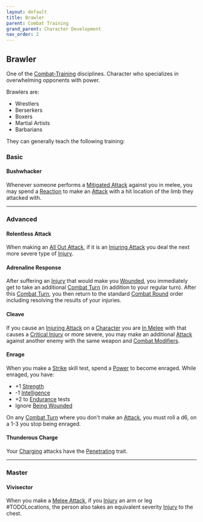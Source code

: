 ```yaml
---
layout: default
title: Brawler
parent: Combat Training
grand_parent: Character Development
nav_order: 2
---
```

## Brawler
One of the [Combat-Training](Combat-Training) disciplines. Character who specializes in overwhelming opponents with power.

Brawlers are: 
* Wrestlers
* Berserkers
* Boxers
* Martial Artists
* Barbarians

They can generally teach the following training:

### Basic

#### Bushwhacker
Whenever someone performs a [Mitigated Attack](Terminology#Mitigated%20Attack) against you in melee, you may spend a [Reaction](Terminology#Reaction) to make an [Attack](Terminology#Attack) with a hit location of the limb they attacked with.

---

### Advanced
#### Relentless Attack
When making an [All Out Attack](Combat#All%20Out%20Attack), if it is an [Injuring Attack](Terminology#Injuring%20Attack) you deal the next more severe type of [Injury](Injury#Injury).

#### Adrenaline Response
After suffering an [Injury](Injury) that would make you [Wounded](Injury#Wounded), you immediately get to take an additional [Combat Turn](Terminology#Combat%20Turn) (in addition to your regular turn). After this [Combat Turn](Terminology#Combat%20Turn), you then return to the standard [Combat Round](Terminology#Combat%20Round) order including resolving the results of your injuries.

#### Cleave
If you cause an [Injuring Attack](Terminology#Injuring%20Attack) on a [Character](Terminology#Character) you are [In Melee](Terminology#In%20Melee) with that causes a [Critical Injury](Injury#Critical%20Injury) or more severe, you may make an additional [Attack](Terminology#Attack) against another enemy with the same weapon and [Combat Modifiers](Combat#Combat%20Modifiers).

#### Enrage
When you make a [Strike](Strength#Strike) skill test, spend a [Power](Stats#Power) to become enraged. While enraged, you have: 
* +1 [Strength](Strength)
* -1 [Intelligence](Intelligence)
* +2 to [Endurance](Strength#Endurance) tests
* Ignore [Being Wounded](Injury#Wounded)

On any [Combat Turn](Terminology#Combat%20Turn) where you don't make an [Attack](Terminology#Attack), you must roll a d6, on a 1-3 you stop being enraged.

#### Thunderous Charge
Your [Charging](Combat#Charging) attacks have the [Penetrating](Weapon-Traits#Penetrating) trait.

---

### Master

#### Vivisector
When you make a [Melee Attack](Terminology#Melee%20Attack), if you [Injury](Injury) an arm or leg #TODOLocations, the person also takes an equivalent severity [Injury](Injury) to the chest.
